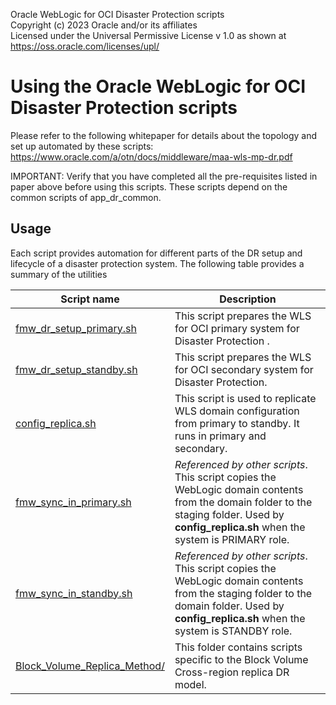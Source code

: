 Oracle WebLogic for OCI Disaster Protection scripts  
Copyright (c) 2023 Oracle and/or its affiliates  
Licensed under the Universal Permissive License v 1.0 as shown at https://oss.oracle.com/licenses/upl/  
  

Using the Oracle WebLogic for OCI Disaster Protection scripts  
==============================================

Please refer to the following whitepaper for details about the topology and set up automated by these scripts:
https://www.oracle.com/a/otn/docs/middleware/maa-wls-mp-dr.pdf

IMPORTANT: Verify that you have completed all the pre-requisites listed in paper above before using this scripts. 
These scripts depend on the common scripts of app_dr_common.


Usage 
--------------
  Each script provides automation for different parts of the DR setup and lifecycle of a disaster protection system. 
  The following table provides a summary of the utilities
  
  
  | Script name  | Description |
| ------------- | ------------- |
| [fmw_dr_setup_primary.sh](./fmw_dr_setup_primary.sh) | This script prepares the WLS for OCI primary system for Disaster Protection .|
| [fmw_dr_setup_standby.sh](./fmw_dr_setup_standby.sh) | This script prepares the WLS for OCI secondary system for Disaster Protection. |
| [config_replica.sh](./config_replica.sh) | This script is used to replicate WLS domain configuration from primary to standby. It runs in primary and secondary. |
| [fmw_sync_in_primary.sh](./fmw_sync_in_primary.sh) | _Referenced by other scripts_. This script copies the WebLogic domain contents from the domain folder to the staging folder. Used by **config_replica.sh** when the system is PRIMARY role. |
| [fmw_sync_in_standby.sh](./fmw_sync_in_standby.sh) | _Referenced by other scripts_. This script copies the WebLogic domain contents from the staging folder to the domain folder. Used by **config_replica.sh** when the system is STANDBY role. |
| [Block_Volume_Replica_Method/](./Block_Volume_Replica_Method/) | This folder contains scripts specific to the Block Volume Cross-region replica DR model. |
